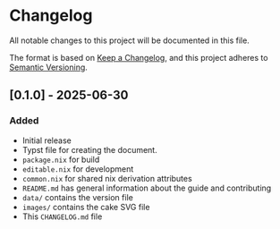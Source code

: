 # Changelog

All notable changes to this project will be documented in this file.

The format is based on [Keep a Changelog](https://keepachangelog.com/en/1.1.0/),
and this project adheres to [Semantic Versioning](https://semver.org/spec/v2.0.0.html).

## [0.1.0] - 2025-06-30

### Added

- Initial release
- Typst file for creating the document.
- `package.nix` for build
- `editable.nix` for development
- `common.nix` for shared nix derivation attributes
- `README.md` has general information about the guide and contributing
- `data/` contains the version file
- `images/` contains the cake SVG file
- This `CHANGELOG.md` file
